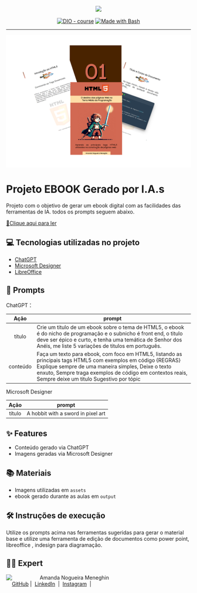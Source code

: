 <p align="center">
    <img width="100" src=".github/assets/banner.png">
</p>


<p align="center">
<a href="https://dio.me/"><img src="https://img.shields.io/badge/DIO-Course-28DA77?logo=youtube" alt="DIO - course"></a>
<a href="https://www.gnu.org/software/bash/" title="Go to Bash homepage"><img src="https://img.shields.io/badge/Prompt-Project-blue?logo=gnu-bash&amp;logoColor=white" alt="Made with Bash"></a></p>

-------


<p align="center">
<img 
    src="./assets/capa-ebook-html5.png"
    width="600"  
/>
</p>

# Projeto EBOOK Gerado por I.A.s

Projeto com o objetivo de gerar um ebook digital com as facilidades das ferramentas de IA. todos os prompts
seguem abaixo.

<a href="https://github.com/felipeAguiarCode/prompts-recipe-to-create-a-ebook/blob/main/output/ebook%20-%20css%20jedi%20output.pdf" title="View PDF now"> 📕Clique aqui para ler</a>

## 💻 Tecnologias utilizadas no projeto

- [ChatGPT](https://chat.openai.com/) 
- [Microsoft Designer](https://designer.microsoft.com/home)
- [LibreOffice](https://www.libreoffice.org/)

## 🧠 Prompts


ChatGPT：

|   Ação   | prompt                                                                                                                                                                                                                                                                         |
| :------: | ------------------------------------------------------------------------------------------------------------------------------------------------------------------------------------------------------------------------------------------------------------------------------ |
|  título  | Crie um titulo de um ebook sobre o tema de HTML5, o ebook é do nicho de programação e o subnicho é front end, o titulo deve ser épico e curto, e tenha uma temática de Senhor dos Anéis, me liste 5 variações de titulos em português.                                                       |
| conteúdo | Faça um texto para ebook, com foco em HTML5, listando as principais tags HTML5 com exemplos em  código {REGRAS} Explique sempre de uma maneira simples, Deixe o texto enxuto, Sempre traga exemplos de código em contextos reais, Sempre deixe um titulo Sugestivo por tópic |


Microsoft Designer

|  Ação  | prompt                                                                                 |
| :----: | -------------------------------------------------------------------------------------- |
| título | A hobbit with a sword in pixel art |

## ✨ Features

- Conteúdo gerado via ChatGPT
- Imagens geradas via Microsoft Designer

## 📚 Materiais

- Imagens utilizadas em `assets`
- ebook gerado durante as aulas em `output`

## 🛠️ Instruções de execução

Utilize os prompts acima nas ferramentas sugeridas para gerar o material base e utilize uma ferramenta de edição de documentos como power point, libreoffice , indesign para diagramação.

## 👨‍💻 Expert

<p>
    <img 
      align=left 
      margin=10 
      width=80 
      src="https://avatars.githubusercontent.com/u/57951450?s=48&v=4"
    />
    <p>&nbsp&nbsp&nbspAmanda Nogueira Meneghin<br>
    &nbsp&nbsp&nbsp
    <a href="https://github.com/anmeneghin">
    GitHub</a>&nbsp;|&nbsp;
    <a href="https://www.linkedin.com/in/anmeneghin/">LinkedIn</a>
&nbsp;|&nbsp;
    <a href="https://www.instagram.com/anmeneghin/">
    Instagram</a>
&nbsp;|&nbsp;</p>
</p>
<br/><br/>
<p>